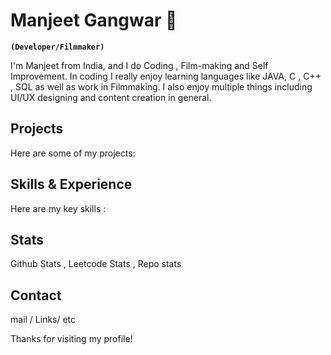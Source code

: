 # Manjeet Gangwar  👋
**`(Developer/Filmmaker)`**

I'm Manjeet from India, and I do Coding , Film-making and Self Improvement. In coding I really enjoy learning languages like JAVA, C , C++ , SQL as well as work in Filmmaking. I also enjoy multiple things including UI/UX designing and content creation in general.

## Projects
Here are some of my projects:
## Skills & Experience
Here are my key skills :
## Stats
Github Stats , Leetcode Stats , Repo stats
## Contact
 
 mail / Links/ etc

Thanks for visiting my profile!
